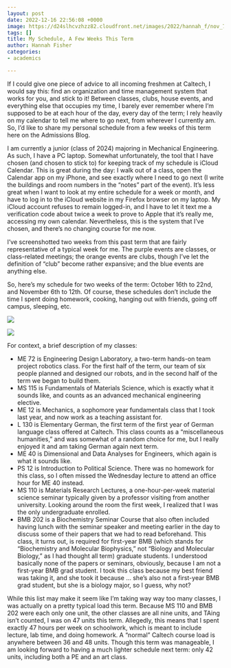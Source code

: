 ```yaml
---
layout: post
date: 2022-12-16 22:56:08 +0000
image: https://d24slhcvzhzz82.cloudfront.net/images/2022/hannah_f/nov_7.jpg
tags: []
title: My Schedule, A Few Weeks This Term
author: Hannah Fisher
categories:
- academics

---
```

If I could give one piece of advice to all incoming freshmen at Caltech, I would say this: find an organization and time management system that works for you, and stick to it! Between classes, clubs, house events, and everything else that occupies my time, I barely ever remember where I’m supposed to be at each hour of the day, every day of the term; I rely heavily on my calendar to tell me where to go next, from wherever I currently am. So, I’d like to share my personal schedule from a few weeks of this term here on the Admissions Blog.

I am currently a junior (class of 2024) majoring in Mechanical Engineering. As such, I have a PC laptop. Somewhat unfortunately, the tool that I have chosen (and chosen to stick to) for keeping track of my schedule is iCloud Calendar. This is great during the day: I walk out of a class, open the Calendar app on my iPhone, and see exactly where I need to go next (I write the buildings and room numbers in the “notes” part of the event). It’s less great when I want to look at my entire schedule for a week or month, and have to log in to the iCloud website in my Firefox browser on my laptop. My iCloud account refuses to remain logged-in, and I have to let it text me a verification code about twice a week to prove to Apple that it’s really me, accessing my own calendar. Nevertheless, this is the system that I’ve chosen, and there’s no changing course for me now.

I’ve screenshotted two weeks from this past term that are fairly representative of a typical week for me. The purple events are classes, or class-related meetings; the orange events are clubs, though I’ve let the definition of “club” become rather expansive; and the blue events are anything else.

So, here’s my schedule for two weeks of the term: October 16th to 22nd, and November 6th to 12th. Of course, these schedules don’t include the time I spent doing homework, cooking, hanging out with friends, going off campus, sleeping, etc.

![](https://d24slhcvzhzz82.cloudfront.net/images/2022/hannah_f/oct_16_22.png)

![](https://d24slhcvzhzz82.cloudfront.net/images/2022/hannah_f/nov_6_12.png)

For context, a brief description of my classes:

* ME 72 is Engineering Design Laboratory, a two-term hands-on team project robotics class. For the first half of the term, our team of six people planned and designed our robots, and in the second half of the term we began to build them.
* MS 115 is Fundamentals of Materials Science, which is exactly what it sounds like, and counts as an advanced mechanical engineering elective.
* ME 12 is Mechanics, a sophomore year fundamentals class that I took last year, and now work as a teaching assistant for.
* L 130 is Elementary German, the first term of the first year of German language class offered at Caltech. This class counts as a “miscellaneous humanities,” and was somewhat of a random choice for me, but I really enjoyed it and am taking German again next term.
* ME 40 is Dimensional and Data Analyses for Engineers, which again is what it sounds like.
* PS 12 is Introduction to Political Science. There was no homework for this class, so I often missed the Wednesday lecture to attend an office hour for ME 40 instead.
* MS 110 is Materials Research Lectures, a one-hour-per-week material science seminar typically given by a professor visiting from another university. Looking around the room the first week, I realized that I was the only undergraduate enrolled.
* BMB 202 is a Biochemistry Seminar Course that also often included having lunch with the seminar speaker and meeting earlier in the day to discuss some of their papers that we had to read beforehand. This class, it turns out, is required for first-year BMB (which stands for “Biochemistry and Molecular Biophysics,” not “Biology and Molecular Biology,” as I had thought all term) graduate students. I understood basically none of the papers or seminars, obviously, because I am not a first-year BMB grad student. I took this class because my best friend was taking it, and she took it because … she’s also not a first-year BMB grad student, but she is a biology major, so I guess, why not?

While this list may make it seem like I’m taking way way too many classes, I was actually on a pretty typical load this term. Because MS 110 and BMB 202 were each only one unit, the other classes are all nine units, and TAing isn’t counted, I was on 47 units this term. Allegedly, this means that I spent exactly 47 hours per week on schoolwork, which is meant to include lecture, lab time, and doing homework. A “normal” Caltech course load is anywhere between 36 and 48 units. Though this term was manageable, I am looking forward to having a much lighter schedule next term: only 42 units, including both a PE and an art class.